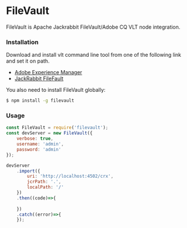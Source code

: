 # FileVault

FileVault is Apache Jackrabbit FileVault/Adobe CQ VLT node integration.

### Installation

Download and install vlt command line tool from one of the following link and set it on path.

* [Adobe Experience Manager]
* [JackRabbit FileFault]

You also need to install FileVault globally:

```sh
$ npm install -g filevault
```

### Usage

```javascript
const FileVault = require('filevault');
const devServer = new FileVault({
    verbose: true,
    username: 'admin',
    password: 'admin'
});

devServer
    .import({
        uri: 'http://localhost:4502/crx',
        jcrPath: '.',
        localPath: '/'
    })
    .then((code)=>{
    
    })
    .catch((error)=>{
    });
```

[Adobe Experience Manager]: <https://docs.adobe.com/docs/en/crx/2-3/how_to/how_to_use_the_vlttool.html>
[JackRabbit FileFault]: <http://jackrabbit.apache.org/filevault/index.html>
